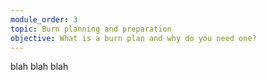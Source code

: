 ```yaml
---
module_order: 3
topic: Burn planning and preparation
objective: What is a burn plan and why do you need one?
---
```


blah blah blah
